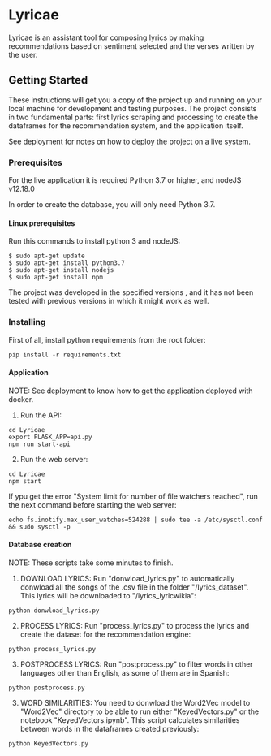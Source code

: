 # Lyricae

Lyricae is an assistant tool for composing lyrics by making recommendations based on sentiment selected and the verses written by the user. 

## Getting Started

These instructions will get you a copy of the project up and running on your local machine for development and testing purposes. The project consists in two fundamental parts: first lyrics scraping and processing to create the dataframes for the recommendation system, and the application itself.

See deployment for notes on how to deploy the project on a live system.

### Prerequisites

For the live application it is required Python 3.7 or higher, and nodeJS v12.18.0

In order to create the database, you will only need Python 3.7.

#### Linux prerequisites

Run this commands to install python 3 and nodeJS:

```
$ sudo apt-get update
$ sudo apt-get install python3.7
$ sudo apt-get install nodejs
$ sudo apt-get install npm
```

The project was developed in the specified versions , and it has not been tested with previous versions in which it might work as well.

### Installing

First of all, install python requirements from the root folder:

```
pip install -r requirements.txt
```

#### Application

NOTE: See deployment to know how to get the application deployed with docker.

1. Run the API:

```
cd Lyricae
export FLASK_APP=api.py
npm run start-api
```

2. Run the web server:

```
cd Lyricae
npm start
```

If ypu get the error "System limit for number of file watchers reached", run the next command before starting the web server:

```
echo fs.inotify.max_user_watches=524288 | sudo tee -a /etc/sysctl.conf && sudo sysctl -p
```

#### Database creation

NOTE: These scripts take some minutes to finish.


1. DOWNLOAD LYRICS: Run "donwload_lyrics.py" to automatically donwload all the songs of the .csv file in the folder "/lyrics_dataset". This lyrics will be downloaded to "/lyrics_lyricwikia":

```
python donwload_lyrics.py
```

2. PROCESS LYRICS: Run "process_lyrics.py" to process the lyrics and create the dataset for the recommendation engine:

```
python process_lyrics.py
```

3. POSTPROCESS LYRICS: Run "postprocess.py" to filter words in other languages other than English, as some of them are in Spanish:

```
python postprocess.py
```

3. WORD SIMILARITIES: You need to donwload the Word2Vec model to "Word2Vec" directory to be able to run either "KeyedVectors.py" or the notebook "KeyedVectors.ipynb". This script calculates similarities between words in the dataframes created previously:

```
python KeyedVectors.py
```




<!-- 

## Deployment

Add additional notes about how to deploy this on a live system

## Built With

* [Dropwizard](http://www.dropwizard.io/1.0.2/docs/) - The web framework used
* [Maven](https://maven.apache.org/) - Dependency Management
* [ROME](https://rometools.github.io/rome/) - Used to generate RSS Feeds

## Contributing

Please read [CONTRIBUTING.md](https://gist.github.com/PurpleBooth/b24679402957c63ec426) for details on our code of conduct, and the process for submitting pull requests to us.

## Versioning

We use [SemVer](http://semver.org/) for versioning. For the versions available, see the [tags on this repository](https://github.com/your/project/tags). 

## Authors

* **Billie Thompson** - *Initial work* - [PurpleBooth](https://github.com/PurpleBooth)

See also the list of [contributors](https://github.com/your/project/contributors) who participated in this project.

## License

This project is licensed under the MIT License - see the [LICENSE.md](LICENSE.md) file for details

## Acknowledgments

* Hat tip to anyone whose code was used
* Inspiration
* etc

-->